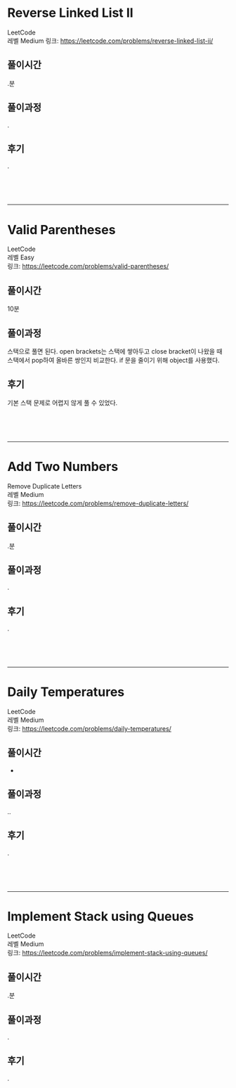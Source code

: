 # Reverse Linked List II

LeetCode  
레벨 Medium
링크: https://leetcode.com/problems/reverse-linked-list-ii/

## 풀이시간

.분

## 풀이과정

.

## 후기

.

</br>
</br>
</br>

---

# Valid Parentheses

LeetCode  
레벨 Easy  
링크: https://leetcode.com/problems/valid-parentheses/

## 풀이시간

10분

## 풀이과정

스택으로 풀면 된다. open brackets는 스택에 쌓아두고 close bracket이 나왔을 때 스택에서 pop하여 올바른 쌍인지 비교한다. if 문을 줄이기 위해 object를 사용했다.

## 후기

기본 스택 문제로 어렵지 않게 풀 수 있었다.

</br>
</br>
</br>

---

# Add Two Numbers

Remove Duplicate Letters  
레벨 Medium  
링크: https://leetcode.com/problems/remove-duplicate-letters/

## 풀이시간

.분

## 풀이과정

.

## 후기

.

</br>
</br>
</br>

---

# Daily Temperatures

LeetCode  
레벨 Medium  
링크: https://leetcode.com/problems/daily-temperatures/

## 풀이시간

-

## 풀이과정

..

## 후기

.

</br>
</br>
</br>

---

# Implement Stack using Queues

LeetCode  
레벨 Medium  
링크: https://leetcode.com/problems/implement-stack-using-queues/

## 풀이시간

.분

## 풀이과정

.

## 후기

.
